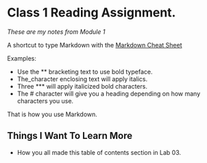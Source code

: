 # Class 1 Reading Assignment.

*These are my notes from Module 1*

A shortcut to type Markdown with the [Markdown Cheat Sheet](https://docs.github.com/en/get-started/writing-on-github/getting-started-with-writing-and-formatting-on-github/basic-writing-and-formatting-syntax)

Examples:
* Use the ** bracketing text to use bold typeface.
* The_character enclosing text will apply italics.
* Three *** will apply italicized bold characters.
* The # character will give you a heading depending on how many characters you use.

That is how you use Markdown.

## Things I Want To Learn More

* How you all made this table of contents section in Lab 03.
